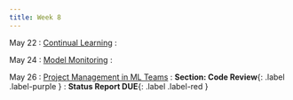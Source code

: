 ```yaml
---
title: Week 8 
---
```


May 22
: [Continual Learning](#)
  : 


May 24
: [Model Monitoring](#)
  : 

May 26
: [Project Management in ML Teams](#)
  : **Section: Code Review**{: .label .label-purple }
  : **Status Report DUE**{: .label .label-red }